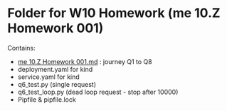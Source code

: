 # Folder for W10 Homework (me 10.Z Homework 001)

Contains:
- [me 10.Z Homework 001.md](me%2010.Z%20Homework%20001.md) : journey Q1 to Q8
- deployment.yaml for kind
- service.yaml for kind
- q6_test.py (single request)
- q6_test_loop.py (dead loop request - stop after 10000) 
- Pipfile & pipfile.lock
